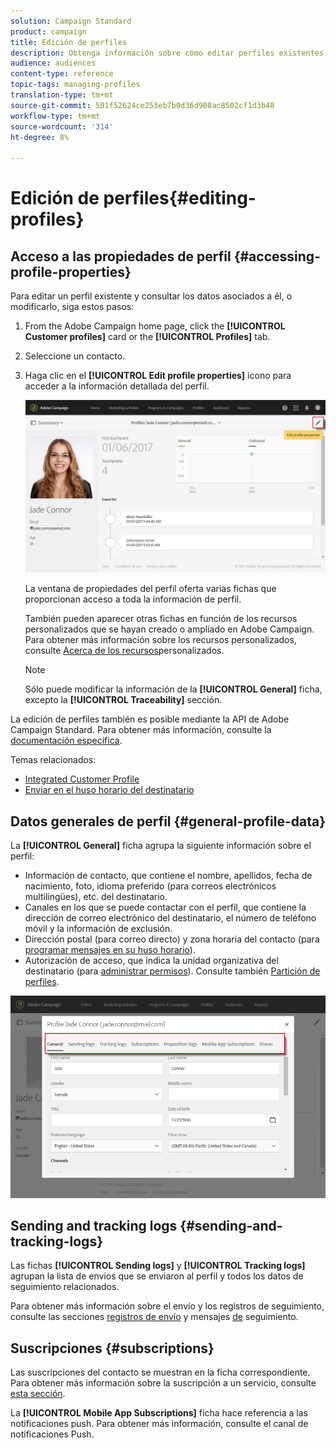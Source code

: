 ```yaml
---
solution: Campaign Standard
product: campaign
title: Edición de perfiles
description: Obtenga información sobre cómo editar perfiles existentes y acceder a información de contacto, canales preferidos, registros de seguimiento, suscripciones, etc.
audience: audiences
content-type: reference
topic-tags: managing-profiles
translation-type: tm+mt
source-git-commit: 501f52624ce253eb7b0d36d908ac8502cf1d3b48
workflow-type: tm+mt
source-wordcount: '314'
ht-degree: 8%

---
```



# Edición de perfiles{#editing-profiles}

## Acceso a las propiedades de perfil {#accessing-profile-properties}

Para editar un perfil existente y consultar los datos asociados a él, o modificarlo, siga estos pasos:

1. From the Adobe Campaign home page, click the **[!UICONTROL Customer profiles]** card or the **[!UICONTROL Profiles]** tab.
1. Seleccione un contacto.
1. Haga clic en el **[!UICONTROL Edit profile properties]** icono para acceder a la información detallada del perfil.

   ![](assets/profile_creation2.png)

   La ventana de propiedades del perfil oferta varias fichas que proporcionan acceso a toda la información de perfil.

   También pueden aparecer otras fichas en función de los recursos personalizados que se hayan creado o ampliado en Adobe Campaign. Para obtener más información sobre los recursos personalizados, consulte [Acerca de los recursos](../../developing/using/data-model-concepts.md)personalizados.

   >[!NOTE]
   >
   >Sólo puede modificar la información de la **[!UICONTROL General]** ficha, excepto la **[!UICONTROL Traceability]** sección.

La edición de perfiles también es posible mediante la API de Adobe Campaign Standard. Para obtener más información, consulte la [documentación específica](../../api/using/updating-profiles.md).

Temas relacionados:

* [Integrated Customer Profile](../../audiences/using/integrated-customer-profile.md)
* [Enviar en el huso horario del destinatario](../../sending/using/sending-messages-at-the-recipient-s-time-zone.md)

## Datos generales de perfil {#general-profile-data}

La **[!UICONTROL General]** ficha agrupa la siguiente información sobre el perfil:

* Información de contacto, que contiene el nombre, apellidos, fecha de nacimiento, foto, idioma preferido (para correos electrónicos [](../../channels/using/creating-a-multilingual-email.md)multilingües), etc. del destinatario.
* Canales en los que se puede contactar con el perfil, que contiene la dirección de correo electrónico del destinatario, el número de teléfono móvil y la información de exclusión.
* Dirección postal (para correo [](../../channels/using/about-direct-mail.md)directo) y zona horaria del contacto (para [programar mensajes en su huso horario](../../sending/using/sending-messages-at-the-recipient-s-time-zone.md)).
* Autorización de acceso, que indica la unidad organizativa del destinatario (para [administrar permisos](../../administration/using/about-access-management.md)). Consulte también [Partición de perfiles](../../administration/using/organizational-units.md#partitioning-profiles).

![](assets/profile_creation4.png)

## Sending and tracking logs {#sending-and-tracking-logs}

Las fichas **[!UICONTROL Sending logs]** y **[!UICONTROL Tracking logs]** agrupan la lista de envíos que se enviaron al perfil y todos los datos de seguimiento relacionados.

Para obtener más información sobre el envío y los registros de seguimiento, consulte las secciones [registros de envío](../../sending/using/monitoring-a-delivery.md#delivery-logs) y mensajes [de](../../sending/using/tracking-messages.md) seguimiento.

## Suscripciones {#subscriptions}

Las suscripciones del contacto se muestran en la ficha correspondiente. Para obtener más información sobre la suscripción a un servicio, consulte [esta sección](../../audiences/using/about-subscriptions.md).

La **[!UICONTROL Mobile App Subscriptions]** ficha hace referencia a las notificaciones push. Para obtener más información, consulte el canal de notificaciones [](../../channels/using/about-push-notifications.md) Push.
